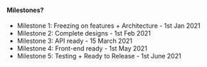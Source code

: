 #### Milestones?
- Milestone 1: Freezing on features + Architecture - 1st Jan 2021
- Milestone 2: Complete designs - 1st Feb 2021
- Milestone 3: API ready - 15 March 2021 
- Milestone 4: Front-end ready - 1st May 2021
- Milestone 5: Testing + Ready to Release - 1st June 2021
